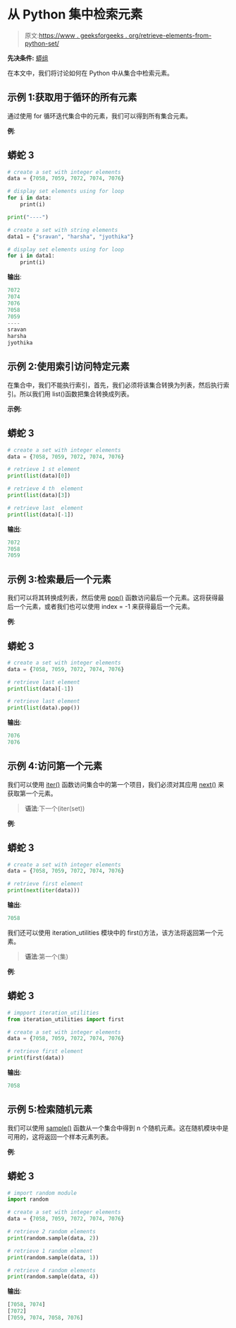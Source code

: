 # 从 Python 集中检索元素

> 原文:[https://www . geeksforgeeks . org/retrieve-elements-from-python-set/](https://www.geeksforgeeks.org/retrieve-elements-from-python-set/)

**先决条件:** [蟒组](https://www.geeksforgeeks.org/sets-in-python/)

在本文中，我们将讨论如何在 Python 中从集合中检索元素。

## 示例 1:获取用于循环的所有元素

通过使用 for 循环迭代集合中的元素，我们可以得到所有集合元素。

**例**:

## 蟒蛇 3

```py
# create a set with integer elements
data = {7058, 7059, 7072, 7074, 7076}

# display set elements using for loop
for i in data:
    print(i)

print("----")

# create a set with string elements
data1 = {"sravan", "harsha", "jyothika"}

# display set elements using for loop
for i in data1:
    print(i)
```

**输出**:

```py
7072
7074
7076
7058
7059
----
sravan
harsha
jyothika
```

## 示例 2:使用索引访问特定元素

在集合中，我们不能执行索引，首先，我们必须将该集合转换为列表，然后执行索引。所以我们用 list()函数把集合转换成列表。

**示例:**

## 蟒蛇 3

```py
# create a set with integer elements
data = {7058, 7059, 7072, 7074, 7076}

# retrieve 1 st element
print(list(data)[0])

# retrieve 4 th  element
print(list(data)[3])

# retrieve last  element
print(list(data)[-1])
```

**输出**:

```py
7072
7058
7059
```

## 示例 3:检索最后一个元素

我们可以将其转换成列表，然后使用 [pop()](https://www.geeksforgeeks.org/python-list-pop/) 函数访问最后一个元素。这将获得最后一个元素，或者我们也可以使用 index = -1 来获得最后一个元素。

**例**:

## 蟒蛇 3

```py
# create a set with integer elements
data = {7058, 7059, 7072, 7074, 7076}

# retrieve last element
print(list(data)[-1])

# retrieve last element
print(list(data).pop())
```

**输出**:

```py
7076
7076
```

## 示例 4:访问第一个元素

我们可以使用 [iter()](https://www.geeksforgeeks.org/python-iter-method/) 函数访问集合中的第一个项目，我们必须对其应用 [next()](https://www.geeksforgeeks.org/python-next-method/) 来获取第一个元素。

> **语法**:下一个(iter(set))

**例**:

## 蟒蛇 3

```py
# create a set with integer elements
data = {7058, 7059, 7072, 7074, 7076}

# retrieve first element
print(next(iter(data)))
```

**输出**:

```py
7058
```

我们还可以使用 iteration_utilities 模块中的 first()方法，该方法将返回第一个元素。

> **语法**:第一个(集)

**例**:

## 蟒蛇 3

```py
# impport iteration_utilities
from iteration_utilities import first

# create a set with integer elements
data = {7058, 7059, 7072, 7074, 7076}

# retrieve first element
print(first(data))
```

**输出**:

```py
7058
```

## 示例 5:检索随机元素

我们可以使用 [sample()](https://www.geeksforgeeks.org/python-random-sample-function/) 函数从一个集合中得到 n 个随机元素。这在随机模块中是可用的，这将返回一个样本元素列表。

**例**:

## 蟒蛇 3

```py
# import random module
import random

# create a set with integer elements
data = {7058, 7059, 7072, 7074, 7076}

# retrieve 2 random elements
print(random.sample(data, 2))

# retrieve 1 random element
print(random.sample(data, 1))

# retrieve 4 random elements
print(random.sample(data, 4))
```

**输出**:

```py
[7058, 7074]
[7072]
[7059, 7074, 7058, 7076]
```